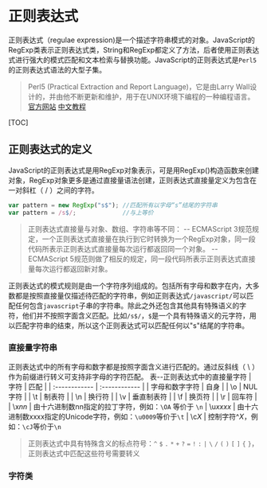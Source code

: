 # 正则表达式
正则表达式（regulae expression)是一个描述字符串模式的对象。JavaScript的RegExp类表示正则表达式类，String和RegExp都定义了方法，后者使用正则表达式进行强大的模式匹配和文本检索与替换功能。JavaScript的正则表达式是`Perl5`
的正则表达式语法的大型子集。
> Perl5 (Practical Extraction and Report Language)，它是由Larry Wall设计的，并由他不断更新和维护，用于在UNIX环境下编程的一种编程语言。[官方网站](http://www.perl.org) [中文教程](http://net.pku.edu.cn/~yhf/tutorial/perl/perl.html) 

[TOC]

## 正则表达式的定义
JavaScript的正则表达式是用RegExp对象表示，可是用RegExp()构造函数来创建对象，RegExp对象更多是通过直接量语法创建，正则表达式直接量定义为包含在一对斜杠（ / ）之间的字符。
```javascript
var pattern = new RegExp("s$");	//匹配所有以字母“s”结尾的字符串
var pattern = /s$/; 			//与上等价
```
> 正则表达式直接量与对象、数组、字符串等不同：
 -- ECMAScript 3规范规定，一个正则表达式直接量在执行到它时转换为一个RegExp对象，同一段代码所表示正则表达式直接量每次运行都返回同一个对象。
 -- ECMAScript 5规范则做了相反的规定，同一段代码所表示正则表达式直接量每次运行都返回新对象。
 
 正则表达式的模式规则是由一个字符序列组成的。包括所有字母和数字在内，大多数都是按照直接量仅描述待匹配的字符串，例如正则表达式`/javascript/`可以匹配任何包含`javascript`子串的字符串。除此之外还包含其他具有特殊语义的字符，他们并不按照字面含义匹配。比如`/s$/`，`$`是一个具有特殊语义的元字符，用以匹配字符串的结束，所以这个正则表达式可以匹配任何以"s"结尾的字符串。
### 直接量字符串
正则表达式中的所有字母和数字都是按照字面含义进行匹配的。通过反斜线（ \ ）作为前缀进行转义可支持非字母的字符匹配。
表--正则表达式中的直接量字符
| 字符   | 匹配   |
| :------------ | :------------ |
| 字母和数字字符 | 自身   |
| \o | NUL字符 |
| \t  | 制表符 |
| \n | 换行符 |
| \v | 垂直制表符 |
| \f | 换页符 |
| \r | 回车符 |
| \x*nn* | 由十六进制数nn指定的拉丁字符，例如：`\OA` 等价于 `\n`
| \u*xxxx* | 由十六进制数xxxx指定的Unicode字符，例如：`\u0009`等价于`\t`
| \c*X* | 控制字符^*X*，例如：`\cJ`等价于`\n`

> 正则表达式中具有特殊含义的标点符号：`^` `$` `.` `*` `+` `?` `=` `!` `:` `|` `\` `/` `(` `)` `[` `]` `{` `}`，正则表达式中匹配这些符号需要转义

### 字符类
